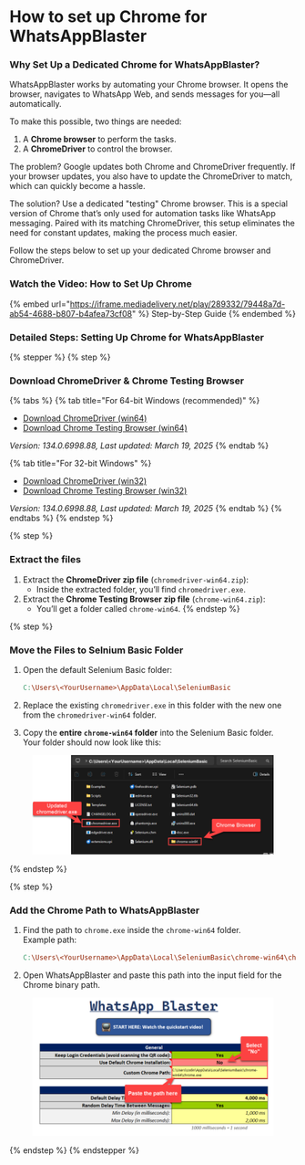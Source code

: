 # How to set up Chrome for WhatsAppBlaster

### Why Set Up a Dedicated Chrome for WhatsAppBlaster?

WhatsAppBlaster works by automating your Chrome browser. It opens the browser, navigates to WhatsApp Web, and sends messages for you—all automatically.

To make this possible, two things are needed:

1. A **Chrome browser** to perform the tasks.
2. A **ChromeDriver** to control the browser.

The problem? Google updates both Chrome and ChromeDriver frequently. If your browser updates, you also have to update the ChromeDriver to match, which can quickly become a hassle.

The solution? Use a dedicated "testing" Chrome browser. This is a special version of Chrome that’s only used for automation tasks like WhatsApp messaging. Paired with its matching ChromeDriver, this setup eliminates the need for constant updates, making the process much easier.

Follow the steps below to set up your dedicated Chrome browser and ChromeDriver.

### Watch the Video: How to Set Up Chrome

{% embed url="https://iframe.mediadelivery.net/play/289332/79448a7d-ab54-4688-b807-b4afea73cf08" %}
Step-by-Step Guide
{% endembed %}



### Detailed Steps: Setting Up Chrome for WhatsAppBlaster

{% stepper %}
{% step %}
### Download **ChromeDriver** & **Chrome Testing Browse**r&#x20;

{% tabs %}
{% tab title="For 64-bit Windows (recommended)" %}
* [Download ChromeDriver (win64)](https://storage.googleapis.com/chrome-for-testing-public/134.0.6998.88/win64/chromedriver-win64.zip)
* [Download Chrome Testing Browser (win64)](https://storage.googleapis.com/chrome-for-testing-public/134.0.6998.88/win64/chrome-win64.zip)

_Version: 134.0.6998.88, Last updated: March 19, 2025_
{% endtab %}

{% tab title="For 32-bit Windows" %}
* [Download ChromeDriver (win32)](https://storage.googleapis.com/chrome-for-testing-public/134.0.6998.88/win32/chromedriver-win32.zip)
* [Download Chrome Testing Browser (win32)](https://storage.googleapis.com/chrome-for-testing-public/134.0.6998.88/win32/chrome-win32.zip)

_Version: 134.0.6998.88, Last updated: March 19, 2025_
{% endtab %}
{% endtabs %}
{% endstep %}

{% step %}
### Extract the files

1. Extract the **ChromeDriver zip file** (`chromedriver-win64.zip`):
   * Inside the extracted folder, you’ll find `chromedriver.exe`.
2. Extract the **Chrome Testing Browser zip file** (`chrome-win64.zip`):
   * You’ll get a folder called `chrome-win64`.
{% endstep %}

{% step %}
### Move the Files to Selnium Basic Folder

1.  Open the default Selenium Basic folder:

    ```makefile
    C:\Users\<YourUsername>\AppData\Local\SeleniumBasic
    ```
2. Replace the existing `chromedriver.exe` in this folder with the new one from the `chromedriver-win64` folder.
3. Copy the **entire `chrome-win64` folder** into the Selenium Basic folder.\
   Your folder should now look like this:

<figure><img src="../.gitbook/assets/image (2) (1) (1).png" alt=""><figcaption></figcaption></figure>
{% endstep %}

{% step %}
### Add the Chrome Path to WhatsAppBlaster

1.  Find the path to `chrome.exe` inside the `chrome-win64` folder.\
    Example path:

    ```makefile
    C:\Users\<YourUsername>\AppData\Local\SeleniumBasic\chrome-win64\chrome.exe
    ```
2. Open WhatsAppBlaster and paste this path into the input field for the Chrome binary path.

<figure><img src="../.gitbook/assets/image (1) (1) (1) (1) (1).png" alt=""><figcaption></figcaption></figure>
{% endstep %}
{% endstepper %}

